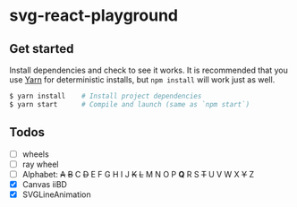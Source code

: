 # svg-react-playground

## Get started
Install dependencies and check to see it works. It is recommended that you use [Yarn](https://yarnpkg.com/) for deterministic installs, but `npm install` will work just as well.
```bash
$ yarn install    # Install project dependencies
$ yarn start      # Compile and launch (same as `npm start`)
```

## Todos
- [ ] wheels
- [ ] ray wheel
- [ ] Alphabet: ~~A~~ ~~B~~ C ~~D~~ E F G H I J ~~K~~ ~~L~~ M N O P **Q** R S ~~T~~ U V W X ~~Y~~ Z
- [x] Canvas iiBD
- [x] SVGLineAnimation
